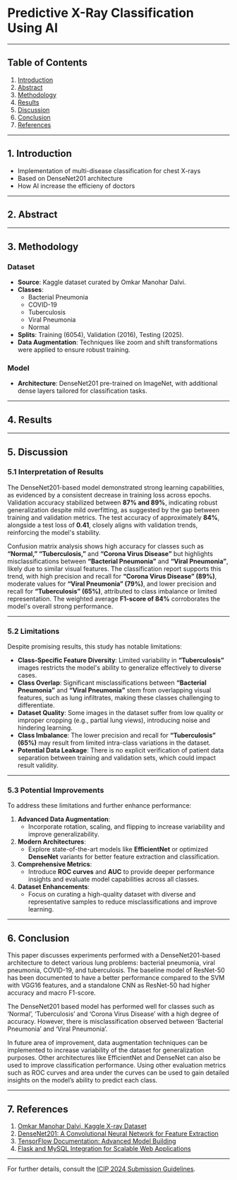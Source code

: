 # **Predictive X-Ray Classification Using AI**

---

## **Table of Contents**  
1. [Introduction](#introduction)  
2. [Abstract](#abstract)  
3. [Methodology](#methodology)  
4. [Results](#results)  
5. [Discussion](#discussion)  
6. [Conclusion](#conclusion)  
7. [References](#references)  

---

## **1. Introduction**  
- Implementation of multi-disease classification for chest X-rays
- Based on DenseNet201 architecture
- How AI increase the efficieny of doctors


---

## **2. Abstract**  


---

## **3. Methodology**  

### **Dataset**  
- **Source**: Kaggle dataset curated by Omkar Manohar Dalvi.  
- **Classes**:  
  - Bacterial Pneumonia  
  - COVID-19  
  - Tuberculosis  
  - Viral Pneumonia  
  - Normal  
- **Splits**: Training (6054), Validation (2016), Testing (2025).  
- **Data Augmentation**: Techniques like zoom and shift transformations were applied to ensure robust training.

### **Model**  
- **Architecture**: DenseNet201 pre-trained on ImageNet, with additional dense layers tailored for classification tasks.  

---

## **4. Results**  


---

## **5. Discussion**  

### 5.1 Interpretation of Results
The DenseNet201-based model demonstrated strong learning capabilities, as evidenced by a consistent decrease in training loss across epochs. Validation accuracy stabilized between **87% and 89%**, indicating robust generalization despite mild overfitting, as suggested by the gap between training and validation metrics. The test accuracy of approximately **84%**, alongside a test loss of **0.41**, closely aligns with validation trends, reinforcing the model's stability.

Confusion matrix analysis shows high accuracy for classes such as **“Normal,” “Tuberculosis,”** and **“Corona Virus Disease”** but highlights misclassifications between **“Bacterial Pneumonia”** and **“Viral Pneumonia”**, likely due to similar visual features. The classification report supports this trend, with high precision and recall for **“Corona Virus Disease” (89%)**, moderate values for **“Viral Pneumonia” (79%)**, and lower precision and recall for **“Tuberculosis” (65%)**, attributed to class imbalance or limited representation. The weighted average **F1-score of 84%** corroborates the model's overall strong performance.

---

### 5.2 Limitations
Despite promising results, this study has notable limitations:
- **Class-Specific Feature Diversity**: Limited variability in **“Tuberculosis”** images restricts the model's ability to generalize effectively to diverse cases.
- **Class Overlap**: Significant misclassifications between **“Bacterial Pneumonia”** and **“Viral Pneumonia”** stem from overlapping visual features, such as lung infiltrates, making these classes challenging to differentiate.
- **Dataset Quality**: Some images in the dataset suffer from low quality or improper cropping (e.g., partial lung views), introducing noise and hindering learning.
- **Class Imbalance**: The lower precision and recall for **“Tuberculosis” (65%)** may result from limited intra-class variations in the dataset.
- **Potential Data Leakage**: There is no explicit verification of patient data separation between training and validation sets, which could impact result validity.

---

### 5.3 Potential Improvements
To address these limitations and further enhance performance:
1. **Advanced Data Augmentation**:
   - Incorporate rotation, scaling, and flipping to increase variability and improve generalizability.
2. **Modern Architectures**:
   - Explore state-of-the-art models like **EfficientNet** or optimized **DenseNet** variants for better feature extraction and classification.
3. **Comprehensive Metrics**:
   - Introduce **ROC curves** and **AUC** to provide deeper performance insights and evaluate model capabilities across all classes.
4. **Dataset Enhancements**:
   - Focus on curating a high-quality dataset with diverse and representative samples to reduce misclassifications and improve learning.


---

## **6. Conclusion**  
This paper discusses experiments performed with a DenseNet201-based architecture to detect various lung problems: bacterial pneumonia, viral pneumonia, COVID-19, and tuberculosis. The baseline model of ResNet-50 has been documented to have a better performance compared to the SVM with VGG16 features, and a standalone CNN as ResNet-50 had higher accuracy and macro F1-score.

The DenseNet201 based model has performed well for classes such as ‘Normal’, ‘Tuberculosis’ and ‘Corona Virus Disease’ with a high degree of accuracy.  However, there is misclassification observed between ‘Bacterial Pneumonia’ and ‘Viral Pneumonia’. 

In future area of improvement, data augmentation techniques can be implemented to increase variability of the dataset for generalization purposes. Other architectures like EfficientNet and DenseNet can also be used to improve classification performance. Using other evaluation metrics such as ROC curves and area under the curves can be used to gain detailed insights on the model’s ability to predict each class.

---

## **7. References**  
1. [Omkar Manohar Dalvi, Kaggle X-ray Dataset](https://www.kaggle.com/datasets/omkarmanohardalvi/lungs-disease-dataset-4-types/data) 
2. [DenseNet201: A Convolutional Neural Network for Feature Extraction](https://arxiv.org/abs/1608.06993)  
3. [TensorFlow Documentation: Advanced Model Building](https://www.tensorflow.org/guide/keras/functional)  
4. [Flask and MySQL Integration for Scalable Web Applications](https://flask.palletsprojects.com/en/2.3.x/tutorial/database/)

---

For further details, consult the [ICIP 2024 Submission Guidelines](https://icip2024.org).
